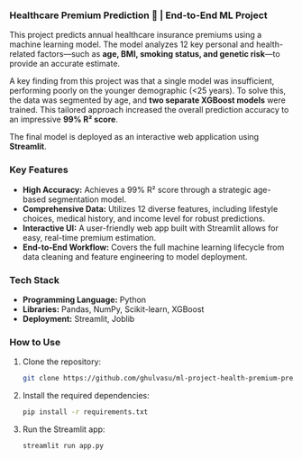 ### Healthcare Premium Prediction 🏥 | End-to-End ML Project

This project predicts annual healthcare insurance premiums using a machine learning model. The model analyzes 12 key personal and health-related factors—such as **age, BMI, smoking status, and genetic risk**—to provide an accurate estimate.

A key finding from this project was that a single model was insufficient, performing poorly on the younger demographic (\<25 years). To solve this, the data was segmented by age, and **two separate XGBoost models** were trained. This tailored approach increased the overall prediction accuracy to an impressive **99% R² score**.

The final model is deployed as an interactive web application using **Streamlit**.

### Key Features

  * **High Accuracy:** Achieves a 99% R² score through a strategic age-based segmentation model.
  * **Comprehensive Data:** Utilizes 12 diverse features, including lifestyle choices, medical history, and income level for robust predictions.
  * **Interactive UI:** A user-friendly web app built with Streamlit allows for easy, real-time premium estimation.
  * **End-to-End Workflow:** Covers the full machine learning lifecycle from data cleaning and feature engineering to model deployment.

### Tech Stack

  * **Programming Language:** Python
  * **Libraries:** Pandas, NumPy, Scikit-learn, XGBoost
  * **Deployment:** Streamlit, Joblib

### How to Use

1.  Clone the repository:
    ```bash
    git clone https://github.com/ghulvasu/ml-project-health-premium-prediction.git
    ```
2.  Install the required dependencies:
    ```bash
    pip install -r requirements.txt
    ```
3.  Run the Streamlit app:
    ```bash
    streamlit run app.py
    ```
